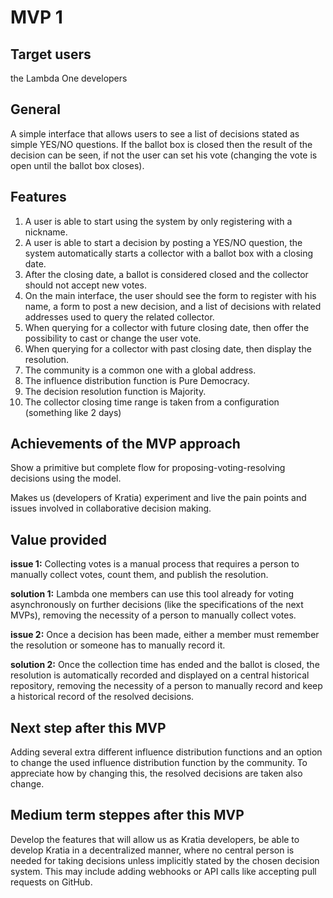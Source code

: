 # MVP 1

## Target users
the Lambda One developers

## General
A simple interface that allows users to see a list of decisions stated as simple YES/NO questions. If the ballot box is
closed then the result of the decision can be seen, if not the user can set his vote (changing the vote is open until the
ballot box closes).

## Features
1. A user is able to start using the system by only registering with a nickname.
2. A user is able to start a decision by posting a YES/NO question, the system automatically starts a collector with a
ballot box with a closing date.
3. After the closing date, a ballot is considered closed and the collector should not accept new votes.
4. On the main interface, the user should see the form to register with his name, a form to post a new decision, and a
list of decisions with related addresses used to query the related collector.
5. When querying for a collector with future closing date, then offer the possibility to cast or change the user vote.
6. When querying for a collector with past closing date, then display the resolution.
7. The community is a common one with a global address.
8. The influence distribution function is Pure Democracy.
9. The decision resolution function is Majority.
10. The collector closing time range is taken from a configuration (something like 2 days)

## Achievements of the MVP approach
Show a primitive but complete flow for proposing-voting-resolving decisions using the model.

Makes us (developers of Kratia) experiment and live the pain points and issues involved in collaborative decision making.

## Value provided
**issue 1:** Collecting votes is a manual process that requires a person to manually collect votes, count them, and
publish the resolution.

**solution 1:** Lambda one members can use this tool already for voting asynchronously on further decisions (like the
specifications of the next MVPs), removing the necessity of a person to manually collect votes.

**issue 2:** Once a decision has been made, either a member must remember the resolution or someone has to manually
record it.

**solution 2:** Once the collection time has ended and the ballot is closed, the resolution is automatically recorded
and displayed on a central historical repository, removing the necessity of a person to manually record and keep a
historical record of the resolved decisions.

## Next step after this MVP
Adding several extra different influence distribution functions and an option to change the used influence distribution
function by the community. To appreciate how by changing this, the resolved decisions are taken also change.

## Medium term steppes after this MVP
Develop the features that will allow us as Kratia developers, be able to develop Kratia in a decentralized manner, where
no central person is needed for taking decisions unless implicitly stated by the chosen decision system. This may include
adding webhooks or API calls like accepting pull requests on GitHub.